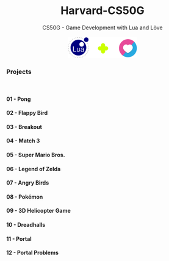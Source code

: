 # <div align="center"> Harvard-CS50G </div>

<div align="center">
CS50G - Game Development with Lua and Löve
</div><br />

<div align="center">
<img src="./res/Lua-Love-Logo.png" alt="Lua Love" srcset="" style="max-width: 180px" />
</div>

### __Projects__

<br />

#### 01 - Pong
#### 02 - Flappy Bird
#### 03 - Breakout
#### 04 - Match 3
#### 05 - Super Mario Bros.
#### 06 - Legend of Zelda
#### 07 - Angry Birds
#### 08 - Pokémon
#### 09 - 3D Helicopter Game
#### 10 - Dreadhalls
#### 11 - Portal
#### 12 - Portal Problems
